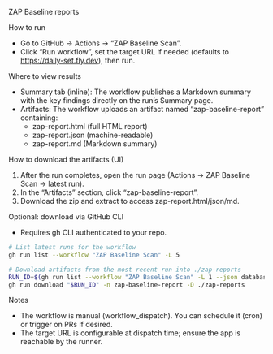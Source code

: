 ZAP Baseline reports

How to run

- Go to GitHub → Actions → “ZAP Baseline Scan”.
- Click “Run workflow”, set the target URL if needed (defaults to https://daily-set.fly.dev), then run.

Where to view results

- Summary tab (inline): The workflow publishes a Markdown summary with the key findings directly on the run’s Summary page.
- Artifacts: The workflow uploads an artifact named “zap-baseline-report” containing:
  - zap-report.html (full HTML report)
  - zap-report.json (machine-readable)
  - zap-report.md (Markdown summary)

How to download the artifacts (UI)

1. After the run completes, open the run page (Actions → ZAP Baseline Scan → latest run).
2. In the “Artifacts” section, click “zap-baseline-report”.
3. Download the zip and extract to access zap-report.html/json/md.

Optional: download via GitHub CLI

- Requires gh CLI authenticated to your repo.

```bash
# List latest runs for the workflow
gh run list --workflow "ZAP Baseline Scan" -L 5

# Download artifacts from the most recent run into ./zap-reports
RUN_ID=$(gh run list --workflow "ZAP Baseline Scan" -L 1 --json databaseId -q '.[0].databaseId')
gh run download "$RUN_ID" -n zap-baseline-report -D ./zap-reports
```

Notes

- The workflow is manual (workflow_dispatch). You can schedule it (cron) or trigger on PRs if desired.
- The target URL is configurable at dispatch time; ensure the app is reachable by the runner.
